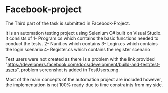 # Facebook-project
The Third part of the task is submitted in Facebook-Project.

It is an automation testing project using Selenium C# built on Visual Studio. 
It consists of 
1- Program.cs which contains the basic functions needed to conduct the tests. 
2- Nunit.cs which contains 
3- Login.cs which contains the login scenario
4- Register.cs which contains the register scenario 

Test users were not created as there is a problem with the link provided "https://developers.facebook.com/docs/development/build-and-test/test-users", problem screenshot is added in TestUsers.png. 

Most of the main concepts of the automation project are included however, the implementation is not 100% ready due to time constraints from my side. 
